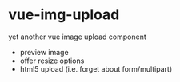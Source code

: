 # vue-img-upload

yet another vue image upload component

- preview image
- offer resize options
- html5 upload (i.e. forget about form/multipart)
